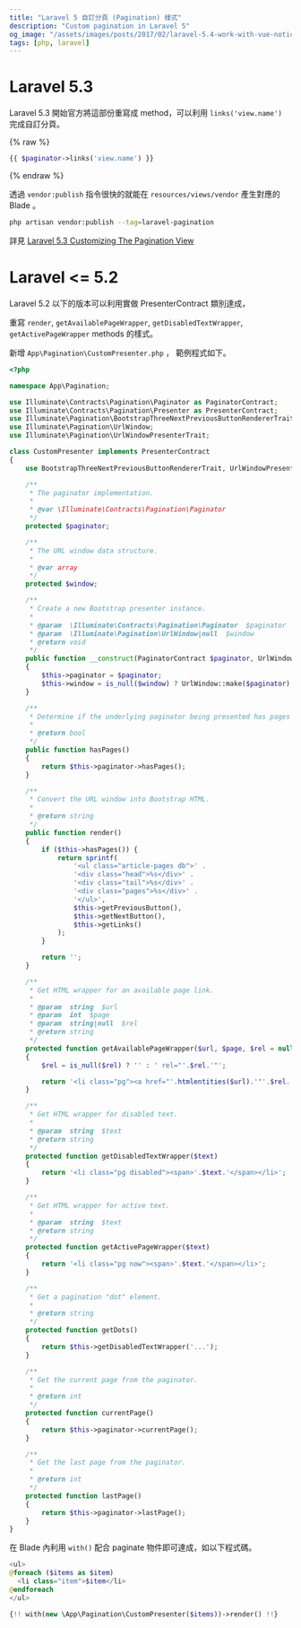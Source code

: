 ```yaml
---
title: "Laravel 5 自訂分頁 (Pagination) 樣式"
description: "Custom pagination in Laravel 5"
og_image: "/assets/images/posts/2017/02/laravel-5.4-work-with-vue-notice/laravel.png"
tags: [php, laravel]
---
```


# Laravel 5.3

Laravel 5.3 開始官方將這部份重寫成 method，可以利用 `links('view.name')` 完成自訂分頁。

{% raw %}
```php
{{ $paginator->links('view.name') }}
```
{% endraw %}

透過 `vendor:publish` 指令很快的就能在 `resources/views/vendor` 產生對應的 Blade 。

```bash
php artisan vendor:publish --tag=laravel-pagination
```

詳見 [Laravel 5.3 Customizing The Pagination View][laravel-5.3-pagination]

# Laravel <= 5.2

Laravel 5.2 以下的版本可以利用實做 PresenterContract 類別達成，

重寫 `render`, `getAvailablePageWrapper`, `getDisabledTextWrapper`, `getActivePageWrapper` methods 的樣式。

新增 `App\Pagination\CustomPresenter.php` ， 範例程式如下。

```php
<?php

namespace App\Pagination;

use Illuminate\Contracts\Pagination\Paginator as PaginatorContract;
use Illuminate\Contracts\Pagination\Presenter as PresenterContract;
use Illuminate\Pagination\BootstrapThreeNextPreviousButtonRendererTrait;
use Illuminate\Pagination\UrlWindow;
use Illuminate\Pagination\UrlWindowPresenterTrait;

class CustomPresenter implements PresenterContract
{
    use BootstrapThreeNextPreviousButtonRendererTrait, UrlWindowPresenterTrait;

    /**
     * The paginator implementation.
     *
     * @var \Illuminate\Contracts\Pagination\Paginator
     */
    protected $paginator;

    /**
     * The URL window data structure.
     *
     * @var array
     */
    protected $window;

    /**
     * Create a new Bootstrap presenter instance.
     *
     * @param  \Illuminate\Contracts\Pagination\Paginator  $paginator
     * @param  \Illuminate\Pagination\UrlWindow|null  $window
     * @return void
     */
    public function __construct(PaginatorContract $paginator, UrlWindow $window = null)
    {
        $this->paginator = $paginator;
        $this->window = is_null($window) ? UrlWindow::make($paginator) : $window->get();
    }

    /**
     * Determine if the underlying paginator being presented has pages to show.
     *
     * @return bool
     */
    public function hasPages()
    {
        return $this->paginator->hasPages();
    }

    /**
     * Convert the URL window into Bootstrap HTML.
     *
     * @return string
     */
    public function render()
    {
        if ($this->hasPages()) {
            return sprintf(
                '<ul class="article-pages db">' .
                '<div class="head">%s</div>' .
                '<div class="tail">%s</div>' .
                '<div class="pages">%s</div>' .
                '</ul>',
                $this->getPreviousButton(),
                $this->getNextButton(),
                $this->getLinks()
            );
        }

        return '';
    }

    /**
     * Get HTML wrapper for an available page link.
     *
     * @param  string  $url
     * @param  int  $page
     * @param  string|null  $rel
     * @return string
     */
    protected function getAvailablePageWrapper($url, $page, $rel = null)
    {
        $rel = is_null($rel) ? '' : ' rel="'.$rel.'"';

        return '<li class="pg"><a href="'.htmlentities($url).'"'.$rel.'>'.$page.'</a></li>';
    }

    /**
     * Get HTML wrapper for disabled text.
     *
     * @param  string  $text
     * @return string
     */
    protected function getDisabledTextWrapper($text)
    {
        return '<li class="pg disabled"><span>'.$text.'</span></li>';
    }

    /**
     * Get HTML wrapper for active text.
     *
     * @param  string  $text
     * @return string
     */
    protected function getActivePageWrapper($text)
    {
        return '<li class="pg now"><span>'.$text.'</span></li>';
    }

    /**
     * Get a pagination "dot" element.
     *
     * @return string
     */
    protected function getDots()
    {
        return $this->getDisabledTextWrapper('...');
    }

    /**
     * Get the current page from the paginator.
     *
     * @return int
     */
    protected function currentPage()
    {
        return $this->paginator->currentPage();
    }

    /**
     * Get the last page from the paginator.
     *
     * @return int
     */
    protected function lastPage()
    {
        return $this->paginator->lastPage();
    }
}
```

在 Blade 內利用 `with()` 配合 paginate 物件即可達成，如以下程式碼。

```php
<ul>
@foreach ($items as $item)
  <li class="item">$item</li>
@endforeach
</ul>

{!! with(new \App\Pagination\CustomPresenter($items))->render() !!}
```

[laravel-5.3-pagination]: https://laravel.com/docs/5.3/pagination#customizing-the-pagination-view
